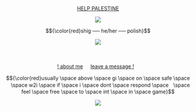 <div align="center">
  
[HELP PALESTINE](https://arab.org/click-to-help/palestine/)
</div>

<p align="center">
<img src="https://64.media.tumblr.com/64084f352d1664758e1a4febcb0e4464/8ac72bb49761ea20-51/s400x600/2edbc1b4ec645da62398e2bb65b62e2ade5eb3f7.gifv"/>
</p>

<p align="center">
$${\color{red}shig ── he/her ── polish}$$
</p> 

<p align="center">
<img src="https://64.media.tumblr.com/95bb0d89cc614303d736ec845dfd5b04/17dad334c7da70f5-7b/s400x600/60a4f73612594c18be58bd981debda5152cca3d7.pnj"/>
</p>

<div align="center">

ㅤㅤㅤㅤ<p> [! about me](https://rentry.co/rmkshig) ㅤ [leave a message !](https://bemyguest.123guestbook.com/)ㅤ<p/>
<p>
$${\color{red}usually \space above \space gi \space on \space safe \spaceㅤ\space w2i \space if \space i \space dont \space respond \spaceㅤ\space feel \space free \space to \space int \space in \space game}$$
  </p>
</div>


<p align="center">
<img src="https://64.media.tumblr.com/8a0df5cae3dfa9810c00b2680e4b4880/35fbcfdf36fee627-7c/s400x600/ce6f0389f190ccb88eb28d70aba1e3b91bf6cc16.png"/>
</p>
